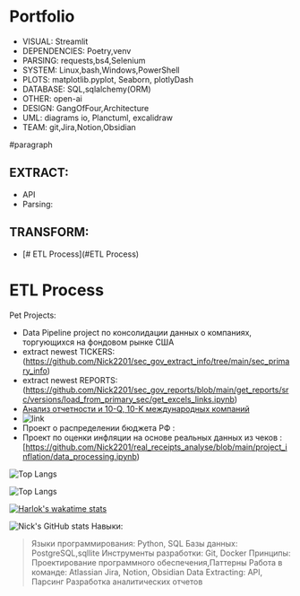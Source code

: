# Portfolio

- VISUAL:       Streamlit
- DEPENDENCIES: Poetry,venv
- PARSING:      requests,bs4,Selenium
- SYSTEM:       Linux,bash,Windows,PowerShell
- PLOTS:        matplotlib.pyplot, Seaborn, plotlyDash
- DATABASE:     SQL,sqlalchemy(ORM)
- OTHER:        open-ai
- DESIGN:       GangOfFour,Architecture
- UML:          diagrams io, Planctuml, excalidraw
- TEAM:         git,Jira,Notion,Obsidian

#paragraph
## EXTRACT:
- API
- Parsing: 
## TRANSFORM:
- [# ETL Process](#ETL Process)

# ETL Process
Pet Projects:
- Data Pipeline project по консолидации данных о компаниях, торгующихся на фондовом рынке США
- extract newest TICKERS:
(https://github.com/Nick2201/sec_gov_extract_info/tree/main/sec_primary_info)
- extract newest REPORTS:
(https://github.com/Nick2201/sec_gov_reports/blob/main/get_reports/src/versions/load_from_primary_sec/get_excels_links.ipynb)
- [Анализ отчетности и 10-Q, 10-K международных компаний](https://github.com/users/Nick2201/projects/1)
- 
  ![link](https://github.com/Nick2201/sec_gov_reports/blob/main/get_reports/src/versions/load_from_primary_sec/Find_Company_Reports.ipynb)
- Проект о распределении бюджета РФ :
- Проект по оценки инфляции на основе реальных данных из чеков :[https://github.com/Nick2201/real_receipts_analyse/blob/main/project_inflation/data_processing.ipynb)

![Top Langs](https://github-readme-stats.vercel.app/api/top-langs/?username=nick2201&hide_progress=true)

![Top Langs](https://github-readme-stats.vercel.app/api/top-langs/?username=nick2201\&hide_progress=true)

[![Harlok's wakatime stats](https://github-readme-stats.vercel.app/api/wakatime?username=nick2201)](https://github.com/nick2201/github-readme-stats)


![Nick's GitHub stats](https://github-readme-stats.vercel.app/api?username=nick2201\&rank_icon=github)
Навыки:
> Языки программирования: Python, SQL
> Базы данных: PostgreSQL,sqllite
> Инструменты разработки: Git, Docker
> Принципы: Проектирование программного обеспечения,Паттерны
> Работа в команде: Atlassian Jira, Notion, Obsidian
> Data Extracting: API, Парсинг
> Разработка аналитических отчетов
